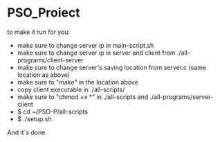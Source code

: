 # PSO_Proiect

to make it run for you:
 - make sure to change server ip in main-script.sh
 - make sure to change server ip in server and client from ./all-programs/client-server
 - make sure to change server's saving location from server.c (same location as above)
 - make sure to "make" in the location above
 - copy client executable in ./all-scripts/
 - make sure to "chmod +x *" in ./all-scripts and ./all-programs/server-client
 - $ cd ~/PSO-P/all-scripts
 - $ ./setup.sh

And it`s done
